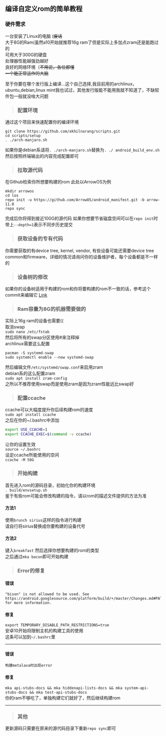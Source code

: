 ## 编译自定义rom的简单教程
### 硬件需求      
一台安装了Linux的电脑 (~~废话~~  
大于8G的Ram(虽然a10开始就推荐16g ram了但是实际上多加点zram还是能跑过的  
可用大于300G的硬盘  
处理器性能越强劲越好  
良好的网络环境（~~不用说，各位都懂~~  
~~一个能正常运作的大脑~~  

至于你要在哪个发行版上编译...这个自己选择,我目前用的archlinux，ubuntu,debian,linux mint我也试过，其他发行版能不能用我就不知道了，不缺软件包一般就没啥大问题
> ### 配置环境

通过这个项目来快速配置你的编译环境  
```
git clone https://github.com/akhilnarang/scripts.git
cd scripts/setup
. ./arch-manjaro.sh
```
如果你是debian系请将`. ./arch-manjaro.sh`替换为`. ./ android_build_env.sh`  
然后按照终端输出的内容完成配置即可
> ### 拉取源代码

在Github检索你所想要构建的rom
此处以ArrowOS为例
```
mkdir arrowos
cd los
repo init -u https://github.com/ArrowOS/android_manifest.git -b arrow-11.0
repo sync
```  
完成后你将得到接近100G的源代码
如果你想要节省磁盘空间可以在`repo init`时带上`--depth=1`表示不同步历史提交
> ### 获取设备的专有代码

你需要获取的有device tree, kernel, vendor, 有些设备可能还需要device tree common和firmware，详细的情况请询问你的设备维护者，每个设备都是不一样的
> ### 设备树的修改

如果你的设备树适用于构建的rom和你将要构建的rom不一致的话，参考这个commit来编辑它 [Link](https://github.com/TronFlyn/device_xiaomi_sagit/commit/23d6b37a0e43b48d297a995ab32dd539e7f60749)
> ### Ram容量为8G的机器需要做的  

实际上16g  ram的设备也需要((  
取消swap  
`sudo nano /etc/fstab`  
然后将所有的swap分区使用#来注释掉  
archlinux需要这么配置
```
pacman -S systemd-swap
sudo systemctl enable --now systemd-swap
```
然后编辑文件`/etc/systemd/swap.conf`来启用zram  
debian系的这么配置zram  
`sudo apt install zram-config`   
之所以不推荐使用swap而是使用zram是因为zram性能远比swap好
> ### 配置ccache

ccache可以大幅度提升你后续构建rom的速度  
`sudo apt install ccache`  
之后在你的~/.bashrc中添加
```bash
export USE_CCACHE=1
export CCACHE_EXEC=$(command -v ccache)
```  
让你的设置生效  
`source ~/.bashrc`  
设定ccache所能使用的空间  
`ccache -M 50G`  
> ### 开始构建  

首先进入rom的源码目录，初始化你的构建环境  
`. build/envsetup.sh`  
鉴于有些rom可能会修改构建的指令，请以rom的描述文件提供的方法为准
#### 方法1 
 使用`brunch sirius`这样的指令进行构建  
请自行将sirius替换成你要构建的设备代号
#### 方法2
键入`breakfast` 
然后选择你想要构建的rom的类型  
之后通过`mka bacon`即可开始构建
> ### Error的修复
#### 错误
```
"bison" is not allowed to be used. See https://android.googlesource.com/platform/build/+/master/Changes.md#PATH_Tools 
for more information.
```
#### 修复  

`export TEMPORARY_DISABLE_PATH_RESTRICTIONS=true`  
安卓10开始将限制主机的构建工具的使用  
这条可以加到`~/.bashrc`里  

---
#### 错误  
```
构建metalava时出现error  
```
#### 修复  
  `mka api-stubs-docs && mka hiddenapi-lists-docs && mka system-api-stubs-docs && mka test-api-stubs-docs`  
你的ram不够吃了，单独构建它们就好了，然后继续构建rom    

---
> ### 其他  

更新源码只需要在原来的源代码目录下重新`repo sync`即可
